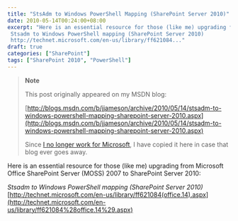 ```yaml
---
title: "StsAdm to Windows PowerShell Mapping (SharePoint Server 2010)"
date: 2010-05-14T00:24:00+08:00
excerpt: "Here is an essential resource for those (like me) upgrading from Microsoft Office SharePoint Server (MOSS) 2007 to SharePoint Server 2010: 
 Stsadm to Windows PowerShell mapping (SharePoint Server 2010) 
 http://technet.microsoft.com/en-us/library/ff621084..."
draft: true
categories: ["SharePoint"]
tags: ["SharePoint 2010", "PowerShell"]
---
```


> **Note**
>
> This post originally appeared on my MSDN blog:
>
> [http://blogs.msdn.com/b/jjameson/archive/2010/05/14/stsadm-to-windows-powershell-mapping-sharepoint-server-2010.aspx](http://blogs.msdn.com/b/jjameson/archive/2010/05/14/stsadm-to-windows-powershell-mapping-sharepoint-server-2010.aspx)
>
> Since [I no longer work for Microsoft](/blog/jjameson/2011/09/02/last-day-with-microsoft), I have copied it here in case that blog ever goes away.

Here is an essential resource for those (like me) upgrading from Microsoft Office SharePoint Server (MOSS) 2007 to SharePoint Server 2010:

<cite>Stsadm to Windows PowerShell mapping (SharePoint Server 2010)</cite>
[http://technet.microsoft.com/en-us/library/ff621084(office.14).aspx](http://technet.microsoft.com/en-us/library/ff621084%28office.14%29.aspx)

